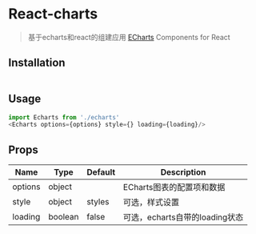# React-charts
> 基于echarts和react的组建应用
[ECharts](https://github.com/ecomfe/echarts) Components for React
## Installation

```sh

```

## Usage
```js
import Echarts from './echarts'
<Echarts options={options} style={} loading={loading}/>
```
## Props
Name|Type|Default|Description
---|---|---|---
options|object||ECharts图表的配置项和数据
style|object|styles|可选，样式设置
loading|boolean|false|可选，echarts自带的loading状态